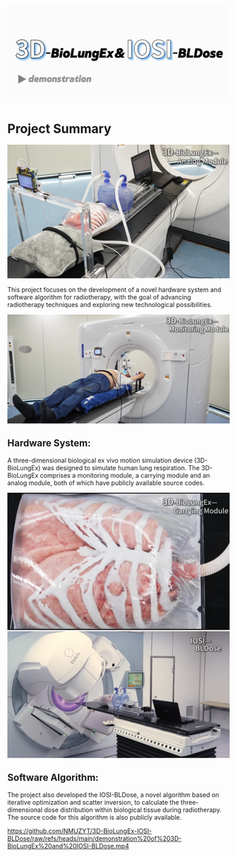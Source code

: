 ![1](fig.1.png)
# Project Summary

![3](fig.3.jpg)

This project focuses on the development of a novel hardware system and software algorithm for radiotherapy, with the goal of advancing radiotherapy techniques and exploring new technological possibilities.

![2](fig.2.jpg)

## Hardware System:

A three-dimensional biological ex vivo motion simulation device (3D-BioLungEx) was designed to simulate human lung respiration. The 3D-BioLungEx comprises a monitoring module, a carrying module and an analog module, both of which have publicly available source codes.

![4](fig.4.jpg)
![5](fig.5.jpg)

## Software Algorithm:

The project also developed the IOSI-BLDose, a novel algorithm based on iterative optimization and scatter inversion, to calculate the three-dimensional dose distribution within biological tissue during radiotherapy. The source code for this algorithm is also publicly available.

https://github.com/NMUZYT/3D-BioLungEx-IOSI-BLDose/raw/refs/heads/main/demonstration%20of%203D-BioLungEx%20and%20IOSI-BLDose.mp4
